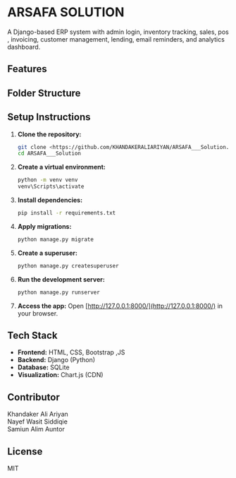 # ARSAFA SOLUTION

A Django-based ERP system with admin login, inventory tracking, sales, pos , invoicing, customer management, lending, email reminders, and analytics dashboard.

## Features



## Folder Structure


## Setup Instructions
1. **Clone the repository:**
   ```bash
   git clone <https://github.com/KHANDAKERALIARIYAN/ARSAFA___Solution.git>
   cd ARSAFA___Solution
   ```
2. **Create a virtual environment:**
   ```bash
   python -m venv venv
   venv\Scripts\activate
   ```
3. **Install dependencies:**
   ```bash
   pip install -r requirements.txt
   ```
4. **Apply migrations:**
   ```bash
   python manage.py migrate
   ```
5. **Create a superuser:**
   ```bash
   python manage.py createsuperuser
   ```
6. **Run the development server:**
   ```bash
   python manage.py runserver
   ```
7. **Access the app:**
   Open [http://127.0.0.1:8000/](http://127.0.0.1:8000/) in your browser.

## Tech Stack
- **Frontend:** HTML, CSS, Bootstrap ,JS
- **Backend:** Django (Python)
- **Database:** SQLite
- **Visualization:** Chart.js (CDN)

## Contributor 
Khandaker Ali Ariyan
<br>
Nayef Wasit Siddiqie
<br>
Samiun Alim Auntor

## License
MIT 